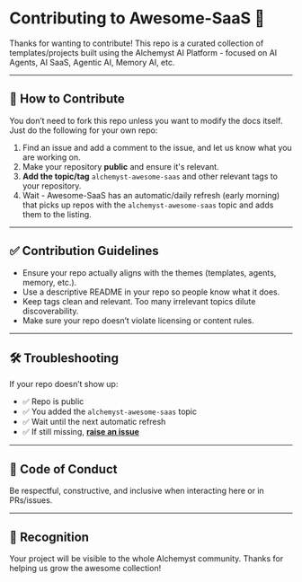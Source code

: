 # Contributing to Awesome-SaaS 🚀

Thanks for wanting to contribute! This repo is a curated collection of templates/projects built using the Alchemyst AI Platform - focused on AI Agents, AI SaaS, Agentic AI, Memory AI, etc.

---

## 📌 How to Contribute

You don’t need to fork this repo unless you want to modify the docs itself. Just do the following for your own repo:

1. Find an issue and add a comment to the issue, and let us know what you are working on.
2. Make your repository **public** and ensure it's relevant.  
3. **Add the topic/tag** `alchemyst-awesome-saas` and other relevant tags to your repository.   
4. Wait - Awesome-SaaS has an automatic/daily refresh (early morning) that picks up repos with the `alchemyst-awesome-saas` topic and adds them to the listing.  

---

## ✅ Contribution Guidelines

- Ensure your repo actually aligns with the themes (templates, agents, memory, etc.).  
- Use a descriptive README in your repo so people know what it does.  
- Keep tags clean and relevant. Too many irrelevant topics dilute discoverability.  
- Make sure your repo doesn’t violate licensing or content rules.  

---

## 🛠 Troubleshooting

If your repo doesn’t show up:

- ✅ Repo is public  
- ✅ You added the `alchemyst-awesome-saas` topic  
- ✅ Wait until the next automatic refresh
- ✅ If still missing, [**raise an issue**](https://github.com/Alchemyst-ai/awesome-saas/issues/new)

---

## 🫶 Code of Conduct

Be respectful, constructive, and inclusive when interacting here or in PRs/issues.

---

## 🎉 Recognition

Your project will be visible to the whole Alchemyst community. Thanks for helping us grow the awesome collection!
 
